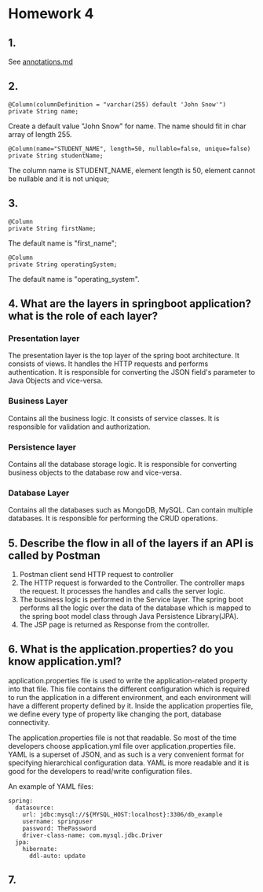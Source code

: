 # Homework 4
## 1. 
See [annotations.md](./annotations.md)

## 2. 
```
@Column(columnDefinition = "varchar(255) default 'John Snow'")
private String name;
```
Create a default value "John Snow" for name. The name should fit in char array of length 255.

```
@Column(name="STUDENT_NAME", length=50, nullable=false, unique=false)
private String studentName;
```
The column name is STUDENT_NAME, element length is 50, element cannot be nullable and it is not unique;

## 3. 
```
@Column
private String firstName;
```
The default name is "first_name";

```
@Column
private String operatingSystem;
```
The default name is "operating_system".

## 4. What are the layers in springboot application? what is the role of each layer?
### Presentation layer
The presentation layer is the top layer of the spring boot architecture. It consists of views. It handles the HTTP requests and performs authentication. It is responsible for converting the JSON field's parameter to Java Objects and vice-versa.

### Business Layer
Contains all the business logic. It consists of service classes. It is responsible for validation and authorization.

### Persistence layer
Contains all the database storage logic. It is responsible for converting business objects to the database row and vice-versa.

### Database Layer
Contains all the databases such as MongoDB, MySQL. Can contain multiple databases. It is responsible for performing the CRUD operations.

## 5. Describe the flow in all of the layers if an API is called by Postman
1. Postman client send HTTP request to controller
2. The HTTP request is forwarded to the Controller. The controller maps the request. It processes the handles and calls the server logic.
3. The business logic is performed in the Service layer. The spring boot performs all the logic over the data of the database which is mapped to the spring boot model class through Java Persistence Library(JPA).
4. The JSP page is returned as Response from the controller.

## 6. What is the application.properties? do you know application.yml?
application.properties file is used to write the application-related property into that file. This file contains the different configuration which is required to run the application in a different environment, and each environment will have a different property defined by it. Inside the application properties file, we define every type of property like changing the port, database connectivity.

The application.properties file is not that readable. So most of the time developers choose application.yml file over application.properties file. YAML is a superset of JSON, and as such is a very convenient format for specifying hierarchical configuration data. YAML is more readable and it is good for the developers to read/write configuration files.

An example of YAML files:
```
spring:
  datasource:
    url: jdbc:mysql://${MYSQL_HOST:localhost}:3306/db_example
    username: springuser
    password: ThePassword
    driver-class-name: com.mysql.jdbc.Driver
  jpa:
    hibernate:
      ddl-auto: update
```

## 7.



